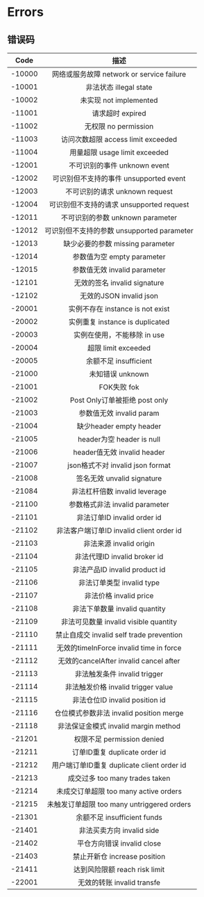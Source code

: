 # Errors

## 错误码


|  Code  |   描述   |
|:------:|:------:|
 | -10000  | 网络或服务故障        network or service failure  |
 | -10001  | 非法状态        illegal state  |
 | -10002  | 未实现        not implemented  |
 | -11001  | 请求超时        expired  |
 | -11002  | 无权限        no permission  |
 | -11003  | 访问次数超限        access limit exceeded  |
 | -11004  | 用量超限        usage limit exceeded  |
 | -12001  | 不可识别的事件        unknown event  |
 | -12002  | 可识别但不支持的事件        unsupported event  |
 | -12003  | 不可识别的请求        unknown request  |
 | -12004  | 可识别但不支持的请求        unsupported request  |
 | -12011  | 不可识别的参数        unknown parameter  |
 | -12012  | 可识别但不支持的参数        unsupported parameter  |
 | -12013  | 缺少必要的参数        missing parameter  |
 | -12014  | 参数值为空        empty parameter  |
 | -12015  | 参数值无效        invalid parameter  |
 | -12101  | 无效的签名        invalid signature  |
 | -12102  | 无效的JSON        invalid json  |
 | -20001  | 实例不存在        instance is not exist  |
 | -20002  | 实例重复        instance is duplicated  |
 | -20003  | 实例在使用，不能移除        in use  |
 | -20004  | 超限        limit exceeded  |
 | -20005  | 余额不足        insufficient  |
 | -21000  | 未知错误        unknown  |
 | -21001  | FOK失败        fok  |
 | -21002  | Post Only订单被拒绝        post only  |
 | -21003  | 参数值无效        invalid param  |
 | -21004  | 缺少header        empty header   |
 | -21005  | header为空        header is null  |
 | -21006  | header值无效        invalid header  |
 | -21007  | json格式不对        invalid json format  |
 | -21008  | 签名无效        unvalid signature  |
 | -21084  | 非法杠杆倍数        invalid leverage  |
 | -21100  | 参数格式非法        invalid parameter  |
 | -21101  | 非法订单ID        invalid order id  |
 | -21102  | 非法客户端订单ID        invalid client order id  |
 | -21103  | 非法来源        invalid origin  |
 | -21104  | 非法代理ID        invalid broker id  |
 | -21105  | 非法产品ID        invalid product id  |
 | -21106  | 非法订单类型        invalid type  |
 | -21107  | 非法价格        invalid price  |
 | -21108  | 非法下单数量        invalid quantity  |
 | -21109  | 非法可见数量        invalid visible quantity  |
 | -21110  | 禁止自成交        invalid self trade prevention  |
 | -21111  | 无效的timeInForce        invalid time in force  |
 | -21112  | 无效的cancelAfter        invalid cancel after  |
 | -21113  | 非法触发条件        invalid trigger  |
 | -21114  | 非法触发价格        invalid trigger value  |
 | -21115  | 非法仓位ID        invalid position id  |
 | -21116  | 仓位模式参数非法        invalid position merge  |
 | -21118  | 非法保证金模式        invalid margin method  |
 | -21201  | 权限不足        permission denied  |
 | -21211  | 订单ID重复        duplicate order id  |
 | -21212  | 用户端订单ID重复        duplicate client order id  |
 | -21213  | 成交过多        too many trades taken  |
 | -21214  | 未成交订单超限        too many active orders  |
 | -21215  | 未触发订单超限        too many untriggered orders  |
 | -21301  | 余额不足        insufficient funds  |
 | -21401  | 非法买卖方向        invalid side  |
 | -21402  | 平仓方向错误        invalid close  |
 | -21403  | 禁止开新仓        increase position  |
 | -21411  | 达到风险限额        reach risk limit  |
 | -22001  | 无效的转账        invalid transfe  | 

